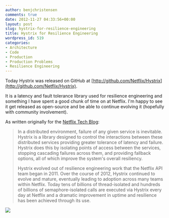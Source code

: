 ```yaml
---
author: benjchristensen
comments: true
date: 2012-11-27 04:33:56+00:00
layout: post
slug: hystrix-for-resilience-engineering
title: Hystrix for Resilience Engineering
wordpress_id: 519
categories:
- Architecture
- Code
- Production
- Production Problems
- Resilience Engineering
---
```


Today Hystrix was released on GitHub at [http://github.com/Netflix/Hystrix](http://github.com/Netflix/Hystrix).

It is a latency and fault tolerance library used for resilience engineering and something I have spent a good chunk of time on at Netflix. I'm happy to see it get released as open-source and be able to continue evolving it (hopefully with community involvement).

As written originally for the [Netflix Tech Blog](http://techblog.netflix.com/2012/11/hystrix.html):



<blockquote>In a distributed environment, failure of any given service is inevitable. Hystrix is a library designed to control the interactions between these distributed services providing greater tolerance of latency and failure. Hystrix does this by isolating points of access between the services, stopping cascading failures across them, and providing fallback options, all of which improve the system's overall resiliency.

Hystrix evolved out of resilience engineering work that the Netflix API team began in 2011. Over the course of 2012, Hystrix continued to evolve and mature, eventually leading to adoption across many teams within Netflix. Today tens of billions of thread-isolated and hundreds of billions of semaphore-isolated calls are executed via Hystrix every day at Netflix and a dramatic improvement in uptime and resilience has been achieved through its use.</blockquote>



![](http://benjchristensen.files.wordpress.com/2012/11/hystrix-logo-tagline-vertical.png)
